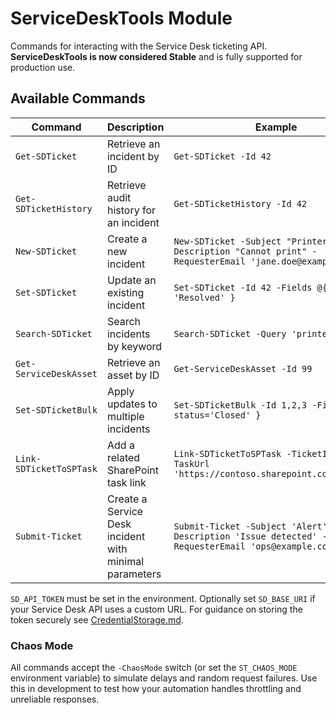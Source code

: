 # ServiceDeskTools Module

Commands for interacting with the Service Desk ticketing API. **ServiceDeskTools is now considered Stable** and is fully supported for production use.

## Available Commands

| Command | Description | Example |
|---------|-------------|---------|
| `Get-SDTicket` | Retrieve an incident by ID | `Get-SDTicket -Id 42` |
| `Get-SDTicketHistory` | Retrieve audit history for an incident | `Get-SDTicketHistory -Id 42` |
| `New-SDTicket` | Create a new incident | `New-SDTicket -Subject "Printer issue" -Description "Cannot print" -RequesterEmail 'jane.doe@example.com'` |
| `Set-SDTicket` | Update an existing incident | `Set-SDTicket -Id 42 -Fields @{ status = 'Resolved' }` |
| `Search-SDTicket` | Search incidents by keyword | `Search-SDTicket -Query 'printer'` |
| `Get-ServiceDeskAsset` | Retrieve an asset by ID | `Get-ServiceDeskAsset -Id 99` |
| `Set-SDTicketBulk` | Apply updates to multiple incidents | `Set-SDTicketBulk -Id 1,2,3 -Fields @{ status='Closed' }` |
| `Link-SDTicketToSPTask` | Add a related SharePoint task link | `Link-SDTicketToSPTask -TicketId 42 -TaskUrl 'https://contoso.sharepoint.com/tasks/1'` |
| `Submit-Ticket` | Create a Service Desk incident with minimal parameters | `Submit-Ticket -Subject 'Alert' -Description 'Issue detected' -RequesterEmail 'ops@example.com'` |

`SD_API_TOKEN` must be set in the environment. Optionally set `SD_BASE_URI` if your Service Desk API uses a custom URL.
For guidance on storing the token securely see [CredentialStorage.md](./CredentialStorage.md).

### Chaos Mode

All commands accept the `-ChaosMode` switch (or set the `ST_CHAOS_MODE` environment variable) to simulate delays and random request failures. Use this in development to test how your automation handles throttling and unreliable responses.
